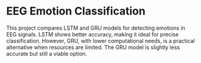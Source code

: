 # EEG Emotion Classification
This project compares LSTM and GRU models for detecting emotions in EEG signals. LSTM shows better accuracy, making it ideal for precise classification. However, GRU, with lower computational needs, is a practical alternative when resources are limited. The GRU model is slightly less accurate but still a viable option.
